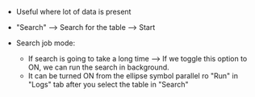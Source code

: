 * Useful where lot of data is present
* "Search" --> Search for the table --> Start

* Search job mode:
  * If search is going to take a long time --> If we toggle this option to ON, we can run the search in background.
  * It can be turned ON from the ellipse symbol parallel ro "Run" in "Logs" tab after you select the table in "Search"
